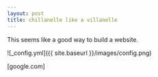 ```yaml
---
layout: post
title: chillanelle like a villanelle
---
```


This seems like a good way to build a website.

![_config.yml]({{ site.baseurl }}/images/config.png)

[google.com]
